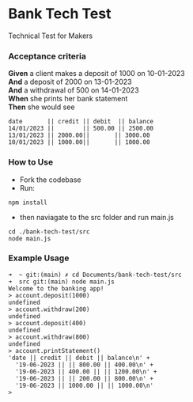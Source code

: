 # Bank Tech Test

Technical Test for Makers

### Acceptance criteria

**Given** a client makes a deposit of 1000 on 10-01-2023  
**And** a deposit of 2000 on 13-01-2023  
**And** a withdrawal of 500 on 14-01-2023  
**When** she prints her bank statement  
**Then** she would see

```
date       || credit || debit  || balance
14/01/2023 ||        || 500.00 || 2500.00
13/01/2023 || 2000.00||       || 3000.00
10/01/2023 || 1000.00||       || 1000.00
```

### How to Use

- Fork the codebase
- Run:
```
npm install

```

- then naviagate to the src folder and run main.js
```
cd ./bank-tech-test/src
node main.js

```

### Example Usage

```
➜  ~ git:(main) ✗ cd Documents/bank-tech-test/src
➜  src git:(main) node main.js
Welcome to the banking app!
> account.deposit(1000)
undefined
> account.withdraw(200)
undefined
> account.deposit(400)
undefined
> account.withdraw(800)
undefined
> account.printStatement()
'date || credit || debit || balance\n' +
  '19-06-2023 || || 800.00 || 400.00\n' +
  '19-06-2023 || 400.00 || || 1200.00\n' +
  '19-06-2023 || || 200.00 || 800.00\n' +
  '19-06-2023 || 1000.00 || || 1000.00\n'
>
```